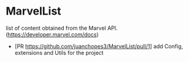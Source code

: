 # MarvelList
list of content obtained from the Marvel API. (https://developer.marvel.com/docs)


- [PR https://github.com/juanchopes3/MarvelList/pull/1]
    add Config, extensions and Utils for the project
